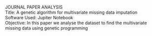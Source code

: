 JOURNAL PAPER ANALYSIS   
Title: A genetic algorithm for multivariate missing data imputation   
Software Used: Jupiter Notebook   
Objective: In this paper we analyse the dataset to find the multivariate missing data using genetic programming  

